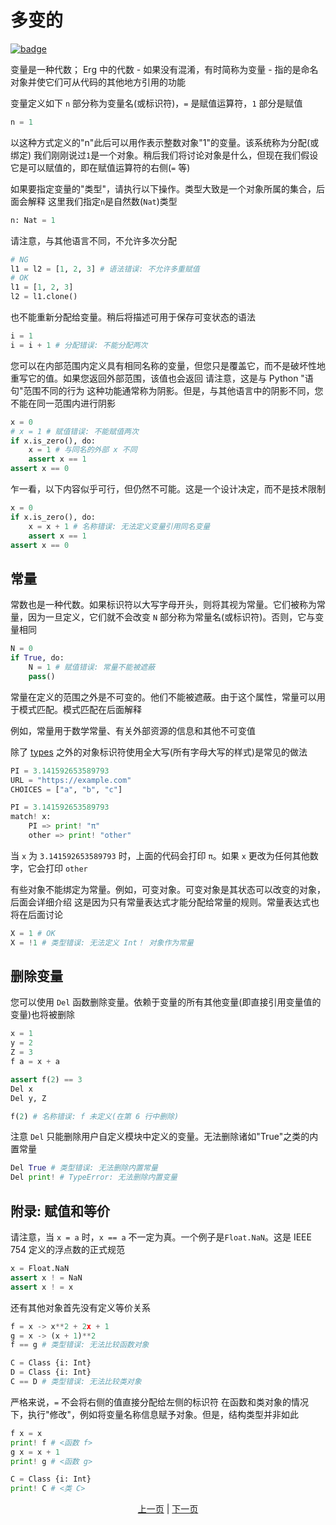 # 多变的

[![badge](https://img.shields.io/endpoint.svg?url=https%3A%2F%2Fgezf7g7pd5.execute-api.ap-northeast-1.amazonaws.com%2Fdefault%2Fsource_up_to_date%3Fowner%3Derg-lang%26repos%3Derg%26ref%3Dmain%26path%3Ddoc/EN/syntax/02_name.md%26commit_hash%3D51de3c9d5a9074241f55c043b9951b384836b258)](https://gezf7g7pd5.execute-api.ap-northeast-1.amazonaws.com/default/source_up_to_date?owner=erg-lang&repos=erg&ref=main&path=doc/EN/syntax/02_name.md&commit_hash=51de3c9d5a9074241f55c043b9951b384836b258)

变量是一种代数； Erg 中的代数 - 如果没有混淆，有时简称为变量 - 指的是命名对象并使它们可从代码的其他地方引用的功能

变量定义如下
`n` 部分称为变量名(或标识符)，`=` 是赋值运算符，`1` 部分是赋值

```python
n = 1
```

以这种方式定义的"n"此后可以用作表示整数对象"1"的变量。该系统称为分配(或绑定)
我们刚刚说过`1`是一个对象。稍后我们将讨论对象是什么，但现在我们假设它是可以赋值的，即在赋值运算符的右侧(`=` 等)

如果要指定变量的"类型"，请执行以下操作。类型大致是一个对象所属的集合，后面会解释
这里我们指定`n`是自然数(`Nat`)类型

```python
n: Nat = 1
```

请注意，与其他语言不同，不允许多次分配

```python
# NG
l1 = l2 = [1, 2, 3] # 语法错误: 不允许多重赋值
# OK
l1 = [1, 2, 3]
l2 = l1.clone()
```

也不能重新分配给变量。稍后将描述可用于保存可变状态的语法

```python
i = 1
i = i + 1 # 分配错误: 不能分配两次
```

您可以在内部范围内定义具有相同名称的变量，但您只是覆盖它，而不是破坏性地重写它的值。如果您返回外部范围，该值也会返回
请注意，这是与 Python "语句"范围不同的行为
这种功能通常称为阴影。但是，与其他语言中的阴影不同，您不能在同一范围内进行阴影

```python
x = 0
# x = 1 # 赋值错误: 不能赋值两次
if x.is_zero(), do:
    x = 1 # 与同名的外部 x 不同
    assert x == 1
assert x == 0
```

乍一看，以下内容似乎可行，但仍然不可能。这是一个设计决定，而不是技术限制

```python
x = 0
if x.is_zero(), do:
    x = x + 1 # 名称错误: 无法定义变量引用同名变量
    assert x == 1
assert x == 0
```

## 常量

常数也是一种代数。如果标识符以大写字母开头，则将其视为常量。它们被称为常量，因为一旦定义，它们就不会改变
`N` 部分称为常量名(或标识符)。否则，它与变量相同

```python
N = 0
if True, do:
    N = 1 # 赋值错误: 常量不能被遮蔽
    pass()
```

常量在定义的范围之外是不可变的。他们不能被遮蔽。由于这个属性，常量可以用于模式匹配。模式匹配在后面解释

例如，常量用于数学常量、有关外部资源的信息和其他不可变值

除了 [types](./type/01_type_system.md) 之外的对象标识符使用全大写(所有字母大写的样式)是常见的做法

```python
PI = 3.141592653589793
URL = "https://example.com"
CHOICES = ["a", "b", "c"]
```

```python
PI = 3.141592653589793
match! x:
    PI => print! "π"
    other => print! "other"
```

当 `x` 为 `3.141592653589793` 时，上面的代码会打印 `π`。如果 `x` 更改为任何其他数字，它会打印 `other`

有些对象不能绑定为常量。例如，可变对象。可变对象是其状态可以改变的对象，后面会详细介绍
这是因为只有常量表达式才能分配给常量的规则。常量表达式也将在后面讨论

```python
X = 1 # OK
X = !1 # 类型错误: 无法定义 Int！ 对象作为常量
```

## 删除变量

您可以使用 `Del` 函数删除变量。依赖于变量的所有其他变量(即直接引用变量值的变量)也将被删除

```python
x = 1
y = 2
Z = 3
f a = x + a

assert f(2) == 3
Del x
Del y, Z

f(2) # 名称错误: f 未定义(在第 6 行中删除)
```

注意 `Del` 只能删除用户自定义模块中定义的变量。无法删除诸如"True"之类的内置常量

```python
Del True # 类型错误: 无法删除内置常量
Del print! # TypeError: 无法删除内置变量
```

## 附录: 赋值和等价

请注意，当 `x = a` 时，`x == a` 不一定为真。一个例子是`Float.NaN`。这是 IEEE 754 定义的浮点数的正式规范

```python
x = Float.NaN
assert x ! = NaN
assert x ! = x
```

还有其他对象首先没有定义等价关系

```python
f = x -> x**2 + 2x + 1
g = x -> (x + 1)**2
f == g # 类型错误: 无法比较函数对象

C = Class {i: Int}
D = Class {i: Int}
C == D # 类型错误: 无法比较类对象
```

严格来说，`=` 不会将右侧的值直接分配给左侧的标识符
在函数和类对象的情况下，执行"修改"，例如将变量名称信息赋予对象。但是，结构类型并非如此

```python
f x = x
print! f # <函数 f>
g x = x + 1
print! g # <函数 g>

C = Class {i: Int}
print! C # <类 C>
```

<p align='center'>
    <a href='./01_literal.md'>上一页</a> | <a href='./03_declaration.md'>下一页</a>
</p>
